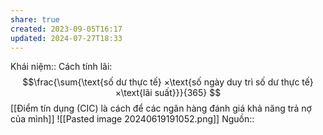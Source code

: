 ```yaml
---
share: true
created: 2023-09-05T16:17
updated: 2024-07-27T18:33
---
```

Khái niệm:: 
Cách tính lãi:
$$\frac{\sum{\text{số dư thực tế} ×\text{số ngày duy trì số dư thực tế}×\text{lãi suất}}}{365} $$
[[Điểm tín dụng (CIC) là cách để các ngân hàng đánh giá khả năng trả nợ của mình]] 
![[Pasted image 20240619191052.png]]
Nguồn:: 
